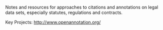 Notes and resources for approaches to citations and annotations on legal data sets, especially statutes, regulations and contracts.  

Key Projects:
http://www.openannotation.org/

